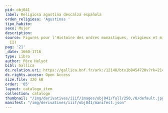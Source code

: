 ```yaml
---
pid: obj041
label: Religiosa agustina descalza española
orden_religiosa: 'Agustinas '
tipo_habito: 
sexo: Mujer
description: 
source: Figures pour l'Histoire des ordres monastiques, religieux et militaires (tomo
  II)
pag: '21'
_date: 1660-1716
type: Libro
author: Père Helyot
bibl: Gallica
dc.relation.uri: https://gallica.bnf.fr/ark:/12148/btv1b8454720v?rk=21459;5
dc.rights.acceso: Open Access
size.file: 320 kB
order: '05'
layout: catalogo_item
collection: catalogo
thumbnail: "/img/derivatives/iiif/images/obj041/full/250,/0/default.jpg"
manifest: "/img/derivatives/iiif/obj041/manifest.json"
---
```

